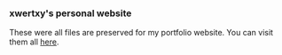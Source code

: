 ### xwertxy's personal website
These were all files are preserved for my portfolio website. You can visit them all [here](https://xwertxy.ddns.net). 
